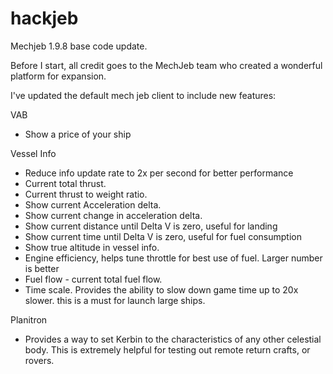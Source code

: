hackjeb
=======

Mechjeb 1.9.8 base code update.

Before I start, all credit goes to the MechJeb team who created a wonderful platform for expansion.

I've updated the default mech jeb client to include new features:

VAB
  - Show a price of your ship

Vessel Info
  - Reduce info update rate to 2x per second for better performance
  - Current total thrust.
  - Current thrust to weight ratio.
  - Show current Acceleration delta.
  - Show current change in acceleration delta.
  - Show current distance until Delta V is zero, useful for landing
  - Show current time until Delta V is zero, useful for fuel consumption
  - Show true altitude in vessel info.
  - Engine efficiency, helps tune throttle for best use of fuel.  Larger number is better
  - Fuel flow - current total fuel flow.
  - Time scale.  Provides the ability to slow down game time up to 20x slower.  this is a must for launch large ships.

Planitron
  - Provides a way to set Kerbin to the characteristics of any other celestial body.  This is extremely helpful for testing out remote return crafts, or rovers.
